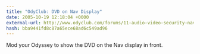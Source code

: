 ```yaml
---
title: "OdyClub: DVD on Nav Display"
date: 2005-10-19 12:18:04 +0000
external-url: http://www.odyclub.com/forums/11-audio-video-security-navigation/24842-dvd-2005-nav-display-yes.html
hash: bba9441fd8c87a65ece68ad6c549ad96
---
```


Mod your Odyssey to show the DVD on the Nav display in front.
